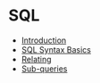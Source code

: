 # SQL
- [Introduction](./docs/introduction.md)
- [SQL Syntax Basics](./docs/sql_syntax_basics.md)
- [Relating](./docs/relating.md)
- [Sub-queries](./docs/subqueries.md)
